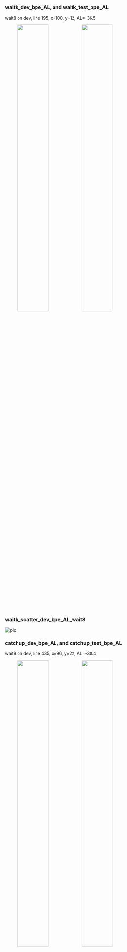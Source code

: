 
### waitk_dev_bpe_AL, and waitk_test_bpe_AL
wait8 on dev, line 195, x=100, y=12, AL=-36.5
<figure class="half">
    <img src="waitk_dev_bpe_AL.png" width="49%">
    <img src="waitk_test_bpe_AL.png" width="49%">
</figure>

### waitk_scatter_dev_bpe_AL_wait8
![pic](waitk_scatter_dev_bpe_AL_wait8.png)



### catchup_dev_bpe_AL, and catchup_test_bpe_AL
wait9 on dev, line 435, x=96, y=22, AL=-30.4
<figure class="half">
    <img src="catchup_dev_bpe_AL.png" width="49%">
    <img src="catchup_test_bpe_AL.png" width="49%">
</figure>


### catchup_scatter_dev_bpe_AL_wait9
![pic](catchup_scatter_dev_bpe_AL_wait9.png)